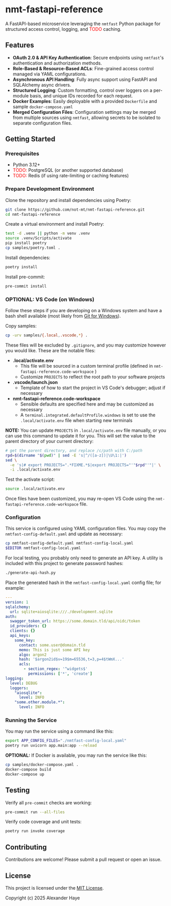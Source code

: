 # nmt-fastapi-reference

A FastAPI-based microservice leveraging the `nmtfast` Python package for structured access control, logging, and <span style="color: red">TODO</span> caching.

## Features

- **OAuth 2.0 & API Key Authentication**: Secure endpoints using `nmtfast`'s authentication and authorization methods.
- **Role-Based & Resource-Based ACLs**: Fine-grained access control managed via YAML configurations.
- **Asynchronous API Handling**: Fully async support using FastAPI and SQLAlchemy async drivers.
- **Structured Logging**: Custom formatting, control over loggers on a per-module basis, and unique IDs recorded for each request.
- **Docker Examples**: Easily deployable with a provided `Dockerfile` and sample `docker-compose.yaml`
- **Merged Configuration Files**: Configuration settings may be merged from multiple sources using `nmtfast`, allowing secrets to be isolated to separate configuration files.

## Getting Started

### Prerequisites

- Python 3.12+
- <span style="color: red">TODO:</span> PostgreSQL (or another supported database)
- <span style="color: red">TODO:</span> Redis (if using rate-limiting or caching features)

### Prepare Development Environment

Clone the repository and install dependencies using Poetry:

```bash
git clone https://github.com/not-mt/nmt-fastapi-reference.git
cd nmt-fastapi-reference
```

Create a virtual environment and install Poetry:

```bash
test -d .venv || python -m venv .venv
source .venv/Scripts/activate
pip install poetry
cp samples/poetry.toml .
```

Install dependencies:

```bash
poetry install
```

Install pre-commit:

```bash
pre-commit install
```

### OPTIONAL: VS Code (on Windows)

Follow these steps if you are developing on a Windows system and have a bash shell available (most likely from [Git for Windows](https://git-scm.com/downloads/win)).

Copy samples:

```bash
cp -urv samples/{.local,.vscode,*} .
```

These files will be excluded by `.gitignore`, and you may customize however you would like. These are the notable files:

- **.local/activate.env**
  - This file will be sourced in a custom terminal profile (defined in `nmt-fastapi-reference.code-workspace` )
  - Customize `PROJECTS` to reflect the root path to your software projects
- **.vscode/launch.json**
  - Template of how to start the project in VS Code's debugger; adjust if necessary
- **nmt-fastapi-reference.code-workspace**
  - Sensible defaults are specified here and may be customized as necessary
  - A `terminal.integrated.defaultProfile.windows` is set to use the `.local/activate.env` file when starting new terminals

**NOTE:** You can update `PROJECTS` in `.local/activate.env` file manually, or you can use this command to update it for you. This will set the value to the parent directory of your current directory:

```bash
# get the parent directory, and replace /c/path with C:/path
rpd=$(dirname "$(pwd)" | sed -E 's|^/([a-z])|\U\1:|')
sed \
  -e 's|# export PROJECTS=".*FIXME.*$|export PROJECTS="'"$rpd"'"|' \
  -i .local/activate.env
```

Test the activate script:

```bash
source .local/activate.env
```

Once files have been customized, you may re-open VS Code using the `nmt-fastapi-reference.code-workspace` file.

### Configuration

This service is configured using YAML configuration files. You may copy the `nmtfast-config-default.yaml` and update as necessary:

```bash
cp nmtfast-config-default.yaml nmtfast-config-local.yaml
$EDITOR nmtfast-config-local.yaml
```

For local testing, you probably only need to generate an API key. A utility is included with this project to generate password hashes:

```bash
./generate-api-hash.py
```

Place the generated hash in the `nmtfast-config-local.yaml` config file; for example:

```yaml
---
version: 1
sqlalchemy:
  url: sqlite+aiosqlite:///./development.sqlite
auth:
  swagger_token_url: https://some.domain.tld/api/oidc/token
  id_providers: {}
  clients: {}
  api_keys:
    some_key:
      contact: some.user@domain.tld
      memo: This is just some API key
      algo: argon2
      hash: '$argon2id$v=19$m=65536,t=3,p=4$tWmX...'
      acls:
        - section_regex: '^widgets$'
          permissions: ['*', 'create']
logging:
  level: DEBUG
  loggers:
    "aiosqlite":
      level: INFO
    "some.other.module.*":
      level: INFO
```


### Running the Service

You may run the service using a command like this:

```bash
export APP_CONFIG_FILES="./nmtfast-config-local.yaml"
poetry run uvicorn app.main:app --reload
```

**OPTIONAL:** If Docker is available, you may run the service like this:

```bash
cp samples/docker-compose.yaml .
docker-compose build
docker-compose up
```

## Testing

Verify all `pre-commit` checks are working:

```bash
pre-commit run --all-files
```

Verify code coverage and unit tests:

```bash
poetry run invoke coverage
```

## Contributing

Contributions are welcome! Please submit a pull request or open an issue.

## License

This project is licensed under the [MIT License](LICENSE).

Copyright (c) 2025 Alexander Haye
